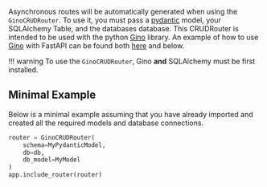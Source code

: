 Asynchronous routes will be automatically generated when using the `GinoCRUDRouter`. To use it, you must pass a 
[pydantic](https://pydantic-docs.helpmanual.io/) model, your SQLAlchemy Table, and the databases database. 
This CRUDRouter is intended to be used with the python [Gino](https://python-gino.org/) library. An example
of how to use [Gino](https://python-gino.org/) with FastAPI can be found both 
[here](https://python-gino.org/docs/en/1.0/tutorials/fastapi.html) and below.

!!! warning
    To use the `GinoCRUDRouter`, Gino **and** SQLAlchemy must be first installed.

## Minimal Example
Below is a minimal example assuming that you have already imported and created 
all the required models and database connections.

```python
router = GinoCRUDRouter(
    schema=MyPydanticModel, 
    db=db,
    db_model=MyModel
)
app.include_router(router)
```
